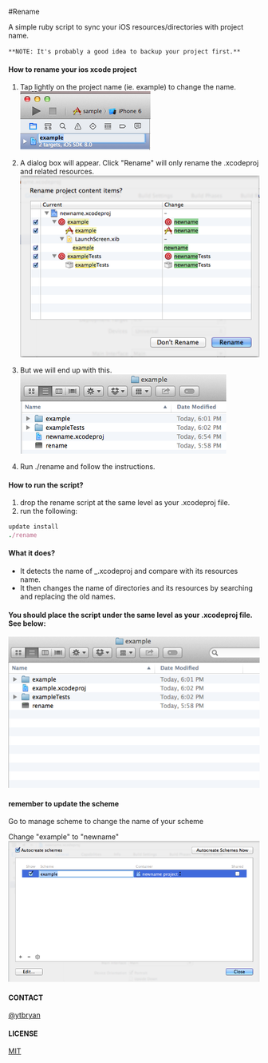 #Rename

A simple ruby script to sync your iOS resources/directories with project name.

`**NOTE: It's probably a good idea to backup your project first.**`

#### How to rename your ios xcode project
1. Tap lightly on the project name (ie. example) to change the name.
![Image](images/2.png?raw=true)

2. A dialog box will appear. Click "Rename" will only rename the .xcodeproj and related resources.
![Image](images/3.png?raw=true)

3. But we will end up with this.
![Image](images/4.png?raw=true)

4. Run ./rename and follow the instructions.


#### How to run the script?

1. drop the rename script at the same level as your .xcodeproj file.
2. run the following:
``` ruby
update install
./rename
```

#### What it does?

- It detects the name of _.xcodeproj and compare with its resources name.
- It then changes the name of directories and its resources by searching and replacing the old names.


#### You should place the script under the same level as your .xcodeproj file. See below:
![Image](images/1.png?raw=true)

#### remember to update the scheme
Go to manage scheme to change the name of your scheme

Change "example" to "newname"
![Image](images/5.png?raw=true)




#### CONTACT
[@ytbryan](http://twitter.com/ytbryan)

#### LICENSE
[MIT](http://opensource.org/licenses/MIT)
